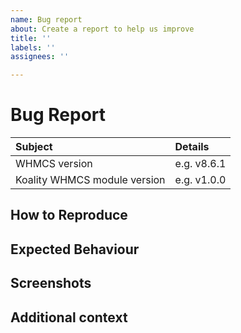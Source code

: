 ```yaml
---
name: Bug report
about: Create a report to help us improve
title: ''
labels: ''
assignees: ''

---
```


# Bug Report

<!-- First, thank you for reporting a bug. That takes time and we appreciate that! -->

| Subject        | Details                                                         |
| :------------- | :---------------------------------------------------------------|
| WHMCS version | e.g. v8.6.1             |
| Koality WHMCS module version | e.g. v1.0.0             |

<!-- Please describe your problem here. -->

## How to Reproduce
<!-- Steps to reproduce the behavior:
1. Go to '...'
2. Click on '....'
3. Scroll down to '....'
4. See error -->

## Expected Behaviour

<!-- A clear and concise description of what you expected to happen. -->

## Screenshots
<!-- If applicable, add screenshots to help explain your problem. -->

## Additional context
<!-- Add any other context about the problem here. -->
